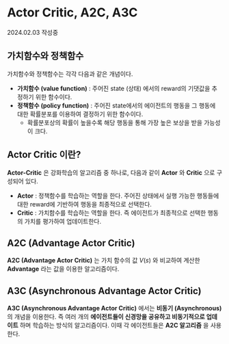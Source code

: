 # Actor Critic, A2C, A3C

2024.02.03 작성중

## 가치함수와 정책함수
가치함수와 정책함수는 각각 다음과 같은 개념이다.
* **가치함수 (value function)** : 주어진 state (상태) 에서의 reward의 기댓값을 추정하기 위한 함수이다.
* **정책함수 (policy function)** : 주어진 state에서의 에이전트의 행동을 그 행동에 대한 확률분포를 이용하여 결정하기 위한 함수이다.
  * 확률분포상의 확률이 높을수록 해당 행동을 통해 가장 높은 보상을 받을 가능성이 크다.

## Actor Critic 이란?
**Actor-Critic** 은 강화학습의 알고리즘 중 하나로, 다음과 같이 **Actor** 와 **Critic** 으로 구성되어 있다.
* **Actor** : 정책함수를 학습하는 역할을 한다. 주어진 상태에서 실행 가능한 행동들에 대한 reward에 기반하여 행동을 최종적으로 선택한다.
* **Critic** : 가치함수를 학습하는 역할을 한다. 즉 에이전트가 최종적으로 선택한 행동의 가치를 평가하여 업데이트한다.

## A2C (Advantage Actor Critic)
**A2C (Advantage Actor Critic)** 는 가치 함수의 값 $V(s)$ 와 비교하여 계산한 **Advantage** 라는 값을 이용한 알고리즘이다.

## A3C (Asynchronous Advantage Actor Critic)
**A3C (Asynchronous Advantage Actor Critic)** 에서는 **비동기 (Asynchronous)** 의 개념을 이용한다. 즉 여러 개의 **에이전트들이 신경망을 공유하고 비동기적으로 업데이트** 하며 학습하는 방식의 알고리즘이다. 이때 각 에이전트들은 **A2C 알고리즘** 을 사용한다.